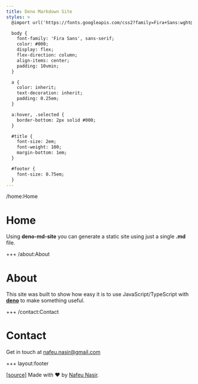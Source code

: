 ```yaml
---
title: Deno Markdown Site
styles: >
  @import url('https://fonts.googleapis.com/css2?family=Fira+Sans:wght@100;400;700&display=swap');

  body {
    font-family: 'Fira Sans', sans-serif;
    color: #000;
    display: flex;
    flex-direction: column;
    align-items: center;
    padding: 10vmin;
  }

  a {
    color: inherit;
    text-decoration: inherit;
    padding: 0.25em;
  }

  a:hover, .selected {
    border-bottom: 2px solid #000;
  }

  #title {
    font-size: 2em;
    font-weight: 100;
    margin-bottom: 1em;
  }

  #footer {
    font-size: 0.75em;
  }
---
```

/home:Home

# Home

Using **deno-md-site** you can generate a static site using just a single **.md** file.

+++
/about:About

# About

This site was built to show how easy it is to use JavaScript/TypeScript with **[deno](https://deno.land/)** to make something useful.

+++
/contact:Contact

# Contact

Get in touch at [nafeu.nasir@gmail.com](mailto:nafeu.nasir@gmail.com)

+++
layout:footer

[[source]](https://github.com/nafeu) Made with ♥ by [Nafeu Nasir](http://nafeu.com).